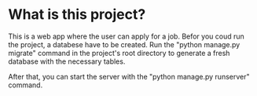 # What is this project?
This is a web app where the user can apply for a job.
Befor you coud run the project, a databese have to be created.
Run the "python manage.py migrate" command in the project's root directory to generate a fresh database with the necessary tables.

After that, you can start the server with the "python manage.py runserver" command.